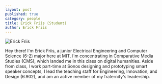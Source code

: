 ```yaml
---
layout: post
published: true
category: people
title: Erick Friis (Student)
author: Erick Friis
---
```

![Erick Friis]({{site.baseurl}}/assets/headshot.jpg)

Hey there! I'm Erick Friis, a junior Electrical Engineering and Computer Science (6-2) major here at MIT. I'm concentrating in Comparative Media Studies (CMS), which landed me in this class on digital humanities. Aside from class, I work part-time at Sonos designing and prototyping smart speaker concepts, I lead the teaching staff for Engineering, Innovation, and Design (6.902), and am an active member of my fraternity's leadership.